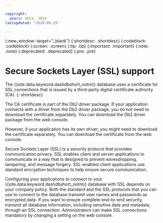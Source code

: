 ```yaml
---

copyright:
  years: 2014, 2019
lastupdated: "2018-09-25"

---
```


<!-- Attribute definitions --> 
{:new_window: target="_blank"}
{:shortdesc: .shortdesc}
{:codeblock: .codeblock}
{:screen: .screen}
{:tip: .tip}
{:important: .important}
{:note: .note}
{:deprecated: .deprecated}
{:pre: .pre}

# Secure Sockets Layer (SSL) support

The {{site.data.keyword.dashdbshort_notm}} database uses a certificate for SSL connections that is issued by a third-party digital certificate authority (CA). 
{: shortdesc}

The CA certificate is part of the Db2 driver package. If your application connects with a driver from the Db2 driver package, you do not need to download the certificate separately. You can download the Db2 driver package from the web console.

However, if your application has its own driver, you might need to download the certificate separately. You can download the certificate from the web console.

Secure Sockets Layer (SSL) is a security protocol that provides communication privacy. SSL enables client and server applications to communicate in a way that is designed to prevent eavesdropping, tampering, and message forgery. SSL-enabled client applications use standard encryption techniques to help ensure secure communication.

Configuring your applications to connect to your {{site.data.keyword.dashdbshort_notm}} database with SSL depends on your company policy. Both the standard and the SSL protocols that you can use to connect to the database transmit user names and passwords as encrypted data. If you want to ensure complete end-to-end security, transmit all database information, including sensitive data and metadata, through an SSL connection. Administrators can make SSL connections mandatory by changing a setting on the web console.


